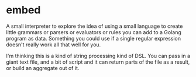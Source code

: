 # embed

A small interpreter to explore the idea of using a small language to create little grammars or parsers or evaluators or rules you can add to a Golang program as data. Something you could use if a single regular expression doesn't really work all that well for you.

I'm thinking this is a kind of string processing kind of DSL. You can pass in a giant text file, and a bit of script and it can return parts of the file as a result, or build an aggregate out of it.
